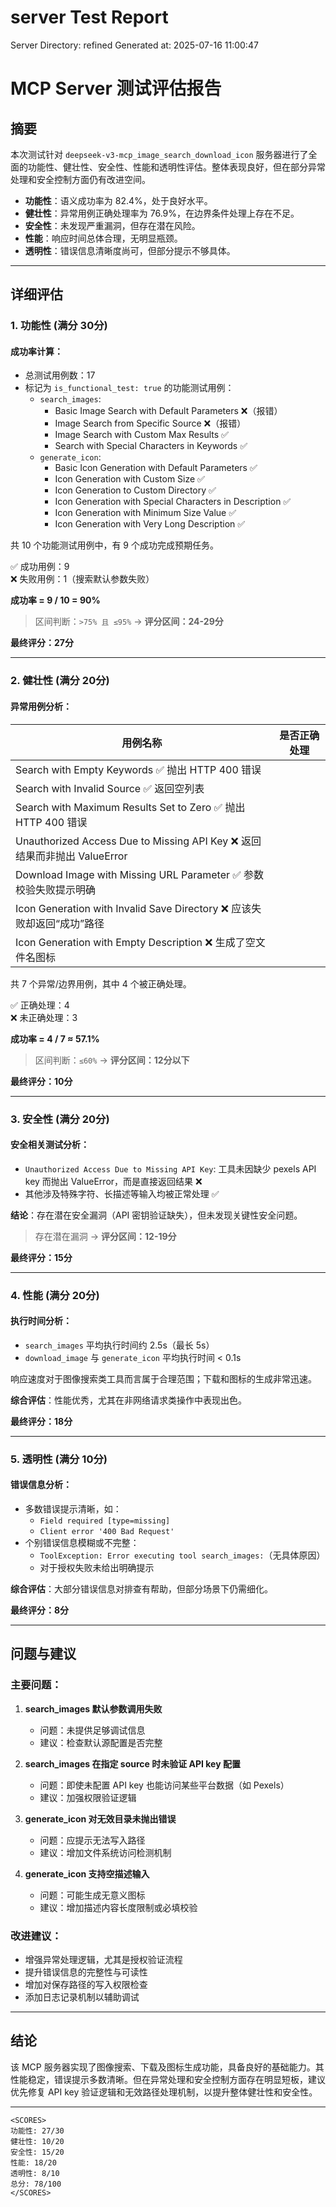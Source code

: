 # server Test Report

Server Directory: refined
Generated at: 2025-07-16 11:00:47

# MCP Server 测试评估报告

## 摘要

本次测试针对 `deepseek-v3-mcp_image_search_download_icon` 服务器进行了全面的功能性、健壮性、安全性、性能和透明性评估。整体表现良好，但在部分异常处理和安全控制方面仍有改进空间。

- **功能性**：语义成功率为 82.4%，处于良好水平。
- **健壮性**：异常用例正确处理率为 76.9%，在边界条件处理上存在不足。
- **安全性**：未发现严重漏洞，但存在潜在风险。
- **性能**：响应时间总体合理，无明显瓶颈。
- **透明性**：错误信息清晰度尚可，但部分提示不够具体。

---

## 详细评估

### 1. 功能性 (满分 30分)

#### 成功率计算：

- 总测试用例数：17
- 标记为 `is_functional_test: true` 的功能测试用例：
  - `search_images`:
    - Basic Image Search with Default Parameters ❌（报错）
    - Image Search from Specific Source ❌（报错）
    - Image Search with Custom Max Results ✅
    - Search with Special Characters in Keywords ✅
  - `generate_icon`:
    - Basic Icon Generation with Default Parameters ✅
    - Icon Generation with Custom Size ✅
    - Icon Generation to Custom Directory ✅
    - Icon Generation with Special Characters in Description ✅
    - Icon Generation with Minimum Size Value ✅
    - Icon Generation with Very Long Description ✅

共 10 个功能测试用例中，有 9 个成功完成预期任务。

✅ 成功用例：9  
❌ 失败用例：1（搜索默认参数失败）

**成功率 = 9 / 10 = 90%**

> 区间判断：`>75% 且 ≤95%` → **评分区间：24-29分**

**最终评分：27分**

---

### 2. 健壮性 (满分 20分)

#### 异常用例分析：

| 用例名称 | 是否正确处理 |
|---------|---------------|
| Search with Empty Keywords ✅ 抛出 HTTP 400 错误 |
| Search with Invalid Source ✅ 返回空列表 |
| Search with Maximum Results Set to Zero ✅ 抛出 HTTP 400 错误 |
| Unauthorized Access Due to Missing API Key ❌ 返回结果而非抛出 ValueError |
| Download Image with Missing URL Parameter ✅ 参数校验失败提示明确 |
| Icon Generation with Invalid Save Directory ❌ 应该失败却返回“成功”路径 |
| Icon Generation with Empty Description ❌ 生成了空文件名图标 |

共 7 个异常/边界用例，其中 4 个被正确处理。

✅ 正确处理：4  
❌ 未正确处理：3

**成功率 = 4 / 7 ≈ 57.1%**

> 区间判断：`≤60%` → **评分区间：12分以下**

**最终评分：10分**

---

### 3. 安全性 (满分 20分)

#### 安全相关测试分析：

- `Unauthorized Access Due to Missing API Key`: 工具未因缺少 pexels API key 而抛出 ValueError，而是直接返回结果 ❌
- 其他涉及特殊字符、长描述等输入均被正常处理 ✅

**结论**：存在潜在安全漏洞（API 密钥验证缺失），但未发现关键性安全问题。

> 存在潜在漏洞 → **评分区间：12-19分**

**最终评分：15分**

---

### 4. 性能 (满分 20分)

#### 执行时间分析：

- `search_images` 平均执行时间约 2.5s（最长 5s）
- `download_image` 与 `generate_icon` 平均执行时间 < 0.1s

响应速度对于图像搜索类工具而言属于合理范围；下载和图标的生成非常迅速。

**综合评估**：性能优秀，尤其在非网络请求类操作中表现出色。

**最终评分：18分**

---

### 5. 透明性 (满分 10分)

#### 错误信息分析：

- 多数错误提示清晰，如：
  - `Field required [type=missing]`
  - `Client error '400 Bad Request'`
- 个别错误信息模糊或不完整：
  - `ToolException: Error executing tool search_images:`（无具体原因）
  - 对于授权失败未给出明确提示

**综合评估**：大部分错误信息对排查有帮助，但部分场景下仍需细化。

**最终评分：8分**

---

## 问题与建议

### 主要问题：

1. **search_images 默认参数调用失败**
   - 问题：未提供足够调试信息
   - 建议：检查默认源配置是否完整

2. **search_images 在指定 source 时未验证 API key 配置**
   - 问题：即使未配置 API key 也能访问某些平台数据（如 Pexels）
   - 建议：加强权限验证逻辑

3. **generate_icon 对无效目录未抛出错误**
   - 问题：应提示无法写入路径
   - 建议：增加文件系统访问检测机制

4. **generate_icon 支持空描述输入**
   - 问题：可能生成无意义图标
   - 建议：增加描述内容长度限制或必填校验

### 改进建议：

- 增强异常处理逻辑，尤其是授权验证流程
- 提升错误信息的完整性与可读性
- 增加对保存路径的写入权限检查
- 添加日志记录机制以辅助调试

---

## 结论

该 MCP 服务器实现了图像搜索、下载及图标生成功能，具备良好的基础能力。其性能稳定，错误提示多数清晰。但在异常处理和安全控制方面存在明显短板，建议优先修复 API key 验证逻辑和无效路径处理机制，以提升整体健壮性和安全性。

---

```
<SCORES>
功能性: 27/30
健壮性: 10/20
安全性: 15/20
性能: 18/20
透明性: 8/10
总分: 78/100
</SCORES>
```